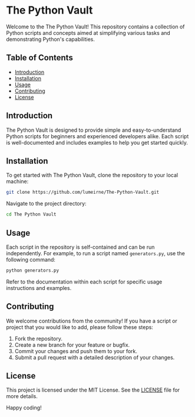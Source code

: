 # The Python Vault

Welcome to the The Python Vault! This repository contains a collection of Python scripts and concepts aimed at simplifying various tasks and demonstrating Python's capabilities.

## Table of Contents

- [Introduction](#introduction)
- [Installation](#installation)
- [Usage](#usage)
- [Contributing](#contributing)
- [License](#license)

## Introduction

The Python Vault is designed to provide simple and easy-to-understand Python scripts for beginners and experienced developers alike. Each script is well-documented and includes examples to help you get started quickly.

## Installation

To get started with The Python Vault, clone the repository to your local machine:

```bash
git clone https://github.com/lumeirne/The-Python-Vault.git
```

Navigate to the project directory:

```bash
cd The Python Vault
```

## Usage

Each script in the repository is self-contained and can be run independently. For example, to run a script named `generators.py`, use the following command:

```bash
python generators.py
```

Refer to the documentation within each script for specific usage instructions and examples.

## Contributing

We welcome contributions from the community! If you have a script or project that you would like to add, please follow these steps:

1. Fork the repository.
2. Create a new branch for your feature or bugfix.
3. Commit your changes and push them to your fork.
4. Submit a pull request with a detailed description of your changes.

## License

This project is licensed under the MIT License. See the [LICENSE](LICENSE) file for more details.

Happy coding!